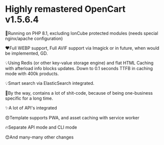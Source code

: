 # Highly remastered OpenCart v1.5.6.4

🚀Running on PHP 8.1, excluding IonCube protected modules (needs special nginx/apache configuration)

❤️Full WEBP support, Full AVIF support via Imagick or in future, when would be implemented, GD.

💡Using Redis (or other key-value storage engine) and flat HTML Caching with afterload info blocks updates. Down to 0.1 seconds TTFB in caching mode with 400k products.

💡Smart search via ElasticSearch integrated.

🤣By the way, contains a lot of shit-code, because of being one-business specific for a long time.

✨A lot of API's integrated

😍Template supports PWA, and asset caching with service worker

🔥Separate API mode and CLI mode

😊And many-many other changes